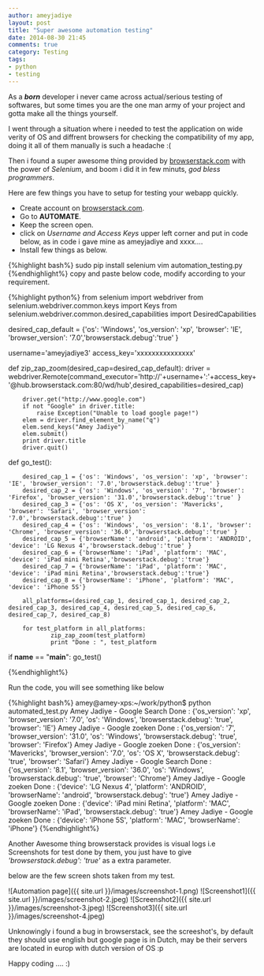 ```yaml
---
author: ameyjadiye
layout: post
title: "Super awesome automation testing"
date: 2014-08-30 21:45
comments: true
category: Testing
tags:
- python
- testing
---
```


As a ***born*** developer i never came across actual/serious testing of softwares, but some times you are the one man army of your project and gotta make all the things yourself.

I went through a situation where i needed to test the application on wide verity of OS and diffrent browsers for checking the compatibility of my app, doing it all of them manually is such a headache :(

Then i found a super awesome thing provided by [browserstack.com](https://www.browserstack.com/automate) with the power of *Selenium*, and boom i did it in few minuts, _god bless programmers_.

Here are few things you have to setup for testing your webapp quickly.

+ Create account on [browserstack.com](browserstack.com).
+ Go to **AUTOMATE**.
+ Keep the screen open.
+ click on *Username and Access Keys* upper left corner and put in code below, as in code i gave mine as ameyjadiye and xxxx....
+ Install few things as below.

{%highlight bash%}
sudo pip install selenium
vim automation_testing.py
{%endhighlight%}
copy and paste below code, modify according to your requirement.

{%highlight python%}
from selenium import webdriver
from selenium.webdriver.common.keys import Keys
from selenium.webdriver.common.desired_capabilities import DesiredCapabilities

desired_cap_default = {'os': 'Windows', 'os_version': 'xp', 'browser': 'IE', 'browser_version': '7.0','browserstack.debug':'true' }

username='ameyjadiye3'
access_key='xxxxxxxxxxxxxxx'

def zip_zap_zoom(desired_cap=desired_cap_default):
        driver = webdriver.Remote(command_executor='http://'+username+':'+access_key+'@hub.browserstack.com:80/wd/hub',desired_capabilities=desired_cap)

        driver.get("http://www.google.com")
        if not "Google" in driver.title:
            raise Exception("Unable to load google page!")
        elem = driver.find_element_by_name("q")
        elem.send_keys("Amey Jadiye")
        elem.submit()
        print driver.title
        driver.quit()



def go_test():

        desired_cap_1 = {'os': 'Windows', 'os_version': 'xp', 'browser': 'IE', 'browser_version': '7.0','browserstack.debug':'true' }
        desired_cap_2 = {'os': 'Windows', 'os_version': '7', 'browser': 'Firefox', 'browser_version': '31.0','browserstack.debug':'true' }
        desired_cap_3 = {'os': 'OS X', 'os_version': 'Mavericks', 'browser': 'Safari', 'browser_version': '7.0','browserstack.debug':'true' }
        desired_cap_4 = {'os': 'Windows', 'os_version': '8.1', 'browser': 'Chrome', 'browser_version': '36.0','browserstack.debug':'true' }
        desired_cap_5 = {'browserName': 'android', 'platform': 'ANDROID', 'device': 'LG Nexus 4','browserstack.debug':'true' }
        desired_cap_6 = {'browserName': 'iPad', 'platform': 'MAC', 'device': 'iPad mini Retina','browserstack.debug':'true'}
        desired_cap_7 = {'browserName': 'iPad', 'platform': 'MAC', 'device': 'iPad mini Retina','browserstack.debug':'true'}
        desired_cap_8 = {'browserName': 'iPhone', 'platform': 'MAC', 'device': 'iPhone 5S'}

        all_platforms=(desired_cap_1, desired_cap_1, desired_cap_2, desired_cap_3, desired_cap_4, desired_cap_5, desired_cap_6, desired_cap_7, desired_cap_8)

        for test_platform in all_platforms:
                zip_zap_zoom(test_platform)
                print "Done : ", test_platform

if __name__ == "__main__":
        go_test()

{%endhighlight%}

Run the code, you will see something like below

{%highlight bash%}
amey@amey-xps:~/work/python$ python automated_test.py 
Amey Jadiye - Google Search
Done :  {'os_version': 'xp', 'browser_version': '7.0', 'os': 'Windows', 'browserstack.debug': 'true', 'browser': 'IE'}
Amey Jadiye - Google zoeken
Done :  {'os_version': '7', 'browser_version': '31.0', 'os': 'Windows', 'browserstack.debug': 'true', 'browser': 'Firefox'}
Amey Jadiye - Google zoeken
Done :  {'os_version': 'Mavericks', 'browser_version': '7.0', 'os': 'OS X', 'browserstack.debug': 'true', 'browser': 'Safari'}
Amey Jadiye - Google Search
Done :  {'os_version': '8.1', 'browser_version': '36.0', 'os': 'Windows', 'browserstack.debug': 'true', 'browser': 'Chrome'}
Amey Jadiye - Google zoeken
Done :  {'device': 'LG Nexus 4', 'platform': 'ANDROID', 'browserName': 'android', 'browserstack.debug': 'true'}
Amey Jadiye - Google zoeken
Done :  {'device': 'iPad mini Retina', 'platform': 'MAC', 'browserName': 'iPad', 'browserstack.debug': 'true'}
Amey Jadiye - Google zoeken
Done :  {'device': 'iPhone 5S', 'platform': 'MAC', 'browserName': 'iPhone'}
{%endhighlight%}

Another Awesome thing browserstack provides is visual logs i.e Screenshots for test done by them, you just have to give _'browserstack.debug': 'true'_ as a extra parameter.

below are the few screen shots taken from my test.

![Automation page]({{ site.url }}/images/screenshot-1.png)
![Screenshot1]({{ site.url }}/images/screenshot-2.jpeg)
![Screenshot2]({{ site.url }}/images/screenshot-3.jpeg)
![Screenshot3]({{ site.url }}/images/screenshot-4.jpeg)

Unknowingly i found a bug in browserstack, see the screeshot's, by default they should use english but google page is in Dutch, may be their servers are located in europ with dutch version of OS :p

Happy coding .... :)
